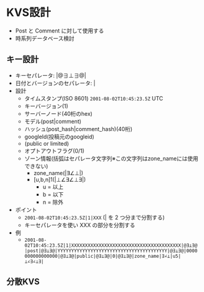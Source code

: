 # KVS設計

* Post と Comment に対して使用する
* 時系列データベース検討

## キー設計

* キーセパレータ: |@∃⊥∃@|
* 日付とバージョンのセパレータ: |
* 設計
  * タイムスタンプ(ISO 8601)  `2001-08-02T10:45:23.5Z` UTC
  * キーバージョン(1)
  * サーバーノード(40桁のhex)
  * モデル(post|comment)
  * ハッシュ(post_hash|comment_hash)(40桁)
  * googleId(投稿元のgoogleid)
  * (public or limited)
  * オプトアウトフラグ(0/1)
  * ゾーン情報(括弧はセパレータ文字列※この文字列はzone_nameには使用できない)
     * zone_name(|∃∠⊥|)
     * [u,b,n]1(|⊥∠∃∠⊥∃|)
       * u = 以上
       * b = 以下
       * n = 除外
* ポイント
  * `2001-08-02T10:45:23.5Z|1|XXX` (| を 2 つ分まで分割する)
  * キーセパレータを使い XXX の部分を分割する
* 例
  * `2001-08-02T10:45:23.5Z|1|XXXXXXXXXXXXXXXXXXXXXXXXXXXXXXXXXXXXXXXX|@∃⊥∃@|post|@∃⊥∃@|YYYYYYYYYYYYYYYYYYYYYYYYYYYYYYYYYYYYYYYY|@∃⊥∃@|0000000000000000|@∃⊥∃@|public|@∃⊥∃@|0|@∃⊥∃@|zone_name|∃∠⊥|u5|⊥∠∃∠⊥∃|`


## 分散KVS

